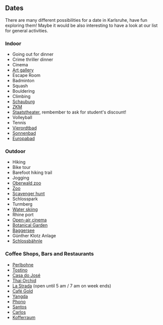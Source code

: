 ## Dates
There are many different possibilities for a date in Karlsruhe, have fun exploring them! Maybe it would be also interesting to have a look at our list for general activities.

### Indoor
* Going out for dinner
* Crime thriller dinner
* Cinema
* [Art gallery](https://www.kunsthalle-karlsruhe.de/)
* Escape Room
* Badminton
* Squash
* Bouldering
* Climbing
* [Schauburg](http://www.schauburg.de/)
* [ZKM](https://zkm.de/de)
* [Staatstheater](https://www.staatstheater.karlsruhe.de/), rembember to ask for student's discount!
* Volleyball
* Tennis
* [Vierordtbad](https://www.ka-vierordtbad.de/vierordtbad-start.html)
* [Sonnenbad](https://www.ka-baeder.de/freibaeder/sonnenbad.html)
* [Europabad](https://www.ka-europabad.de/home.html)
  
### Outdoor
* Hiking
* Bike tour
* Barefoot hiking trail
* Jogging
* [Oberwald zoo](https://www.karlsruhe.de/b3/freizeit/zoo/tiere_erleben/tiererlebniswelten/oberwald.de)
* [Zoo](https://www.karlsruhe.de/b3/freizeit/zoo.de)
* [Scavenger hunt](https://www.kulturinkarlsruhe.de/ScavengerHunt)
* Schlosspark
* Turmberg
* [Water skiing](https://www.wasserski-stleon.de/)
* Rhine port
* [Open-air cinema](http://www.schauburg.de/OpenAir/)
* [Botanical Garden](https://www.botanischer-garten-karlsruhe.de/start/)
* [Baggersee](https://www.karlsruhe-erleben.de/freizeit/baggerseen)
* Günther Klotz Anlage
* [Schlossbähnle](https://www.karlsruhe-erleben.de/media/attraktionen/Schlossgartenbahn)
  
### Coffee Shops, Bars and Restaurants
* [Perlbohne](https://perlbohne.de/)
* [Tostino](https://tostino.de/)
* [Casa do José](https://www.casadojose.de/tasca-do-jos%C3%A9/)
* [Thai Orchid](http://www.thaiorchid-karlsruhe.de/)
* [La Strada](https://lastrada-pastapasta.de/) (open until 5 am / 7 am on week ends)
* [Café Gold](https://www.gold-ka.de/)
* [Yangda](https://ka.stadtwiki.net/Yangda)
* [Phono](http://www.phono.bar/)
* [Santos](https://www.cocktail-karlsruhe.de/)
* [Carlos](http://www.carloscocktailbar.de/)
* [Kofferraum](http://derkofferraum.de/)